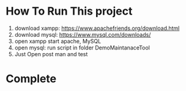 # How To Run This project 
1. download xampp: https://www.apachefriends.org/download.html
2. download mysql: https://www.mysql.com/downloads/
3. open xampp start apache, MySQL
4. open mysql: run script in folder DemoMaintanaceTool
5. Just Open post man and test

# Complete 

